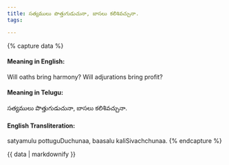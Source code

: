 ```yaml
---
title: సత్యములు పొత్తుగుడుచునా, బాసలు కలిశివచ్చునా.
tags:

---
```


{% capture data %}
#### Meaning in English:
Will oaths bring harmony? Will adjurations bring profit?

#### Meaning in Telugu:
సత్యములు పొత్తుగుడుచునా, బాసలు కలిశివచ్చునా.

#### English Transliteration:
satyamulu pottuguDuchunaa, baasalu kaliSivachchunaa.
{% endcapture %}

<div class="notice">{{ data | markdownify }}</div>

